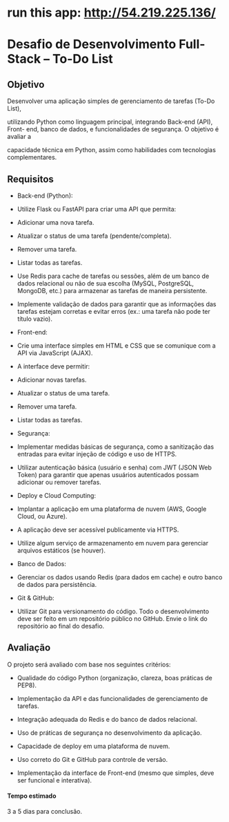 # run this app: http://54.219.225.136/

# Desafio de Desenvolvimento Full-Stack – To-Do List


## Objetivo
Desenvolver uma aplicação simples de gerenciamento de tarefas (To-Do List),

utilizando Python como linguagem principal, integrando Back-end (API), Front-
end, banco de dados, e funcionalidades de segurança. O objetivo é avaliar a

capacidade técnica em Python, assim como habilidades com tecnologias
complementares.

## Requisitos

- Back-end (Python):
- Utilize Flask ou FastAPI para criar uma API que permita:
- Adicionar uma nova tarefa.
- Atualizar o status de uma tarefa (pendente/completa).
- Remover uma tarefa.
- Listar todas as tarefas.
- Use Redis para cache de tarefas ou sessões, além de um banco de dados
relacional ou não de sua escolha (MySQL, PostgreSQL, MongoDB, etc.) para
armazenar as tarefas de maneira persistente.
- Implemente validação de dados para garantir que as informações das tarefas
estejam corretas e evitar erros (ex.: uma tarefa não pode ter título vazio).

- Front-end:
- Crie uma interface simples em HTML e CSS que se comunique com a API via
JavaScript (AJAX).
- A interface deve permitir:
- Adicionar novas tarefas.
- Atualizar o status de uma tarefa.

- Remover uma tarefa.
- Listar todas as tarefas.

- Segurança:
- Implementar medidas básicas de segurança, como a sanitização das entradas
para evitar injeção de código e uso de HTTPS.
- Utilizar autenticação básica (usuário e senha) com JWT (JSON Web Token) para
garantir que apenas usuários autenticados possam adicionar ou remover tarefas.

- Deploy e Cloud Computing:
- Implantar a aplicação em uma plataforma de nuvem (AWS, Google Cloud, ou
Azure).
- A aplicação deve ser acessível publicamente via HTTPS.
- Utilize algum serviço de armazenamento em nuvem para gerenciar arquivos
estáticos (se houver).

- Banco de Dados:
- Gerenciar os dados usando Redis (para dados em cache) e outro banco de
dados para persistência.

- Git & GitHub:
- Utilizar Git para versionamento do código. Todo o desenvolvimento deve ser
feito em um repositório público no GitHub. Envie o link do repositório ao final do
desafio.

## Avaliação
O projeto será avaliado com base nos seguintes critérios:
- Qualidade do código Python (organização, clareza, boas práticas de PEP8).
- Implementação da API e das funcionalidades de gerenciamento de tarefas.
- Integração adequada do Redis e do banco de dados relacional.

- Uso de práticas de segurança no desenvolvimento da aplicação.
- Capacidade de deploy em uma plataforma de nuvem.
- Uso correto do Git e GitHub para controle de versão.
- Implementação da interface de Front-end (mesmo que simples, deve ser
funcional e interativa).

#### Tempo estimado
3 a 5 dias para conclusão.

